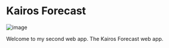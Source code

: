 <h1>Kairos Forecast</h1>

![image](https://github.com/mystrax/Kairos-Forecast-Web-App/assets/91404681/1bdbdc1d-ea18-47e2-bbb3-158e9868ee83)

Welcome to my second web app. The Kairos Forecast web app.
